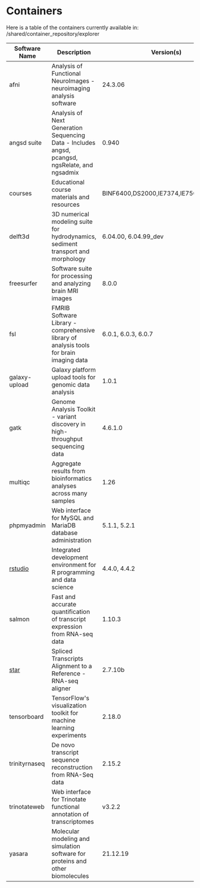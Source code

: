 # Containers 
Here is a table of the containers currently available in: /shared/container_repository/explorer

| Software Name | Description | Version(s) |
|---------------|-------------|------------|
| afni | Analysis of Functional NeuroImages - neuroimaging analysis software | 24.3.06 |
| angsd suite | Analysis of Next Generation Sequencing Data - Includes angsd, pcangsd, ngsRelate, and ngsadmix | 0.940 |
| courses | Educational course materials and resources | BINF6400,DS2000,IE7374,IE7500,jupyterlab |
| delft3d | 3D numerical modeling suite for hydrodynamics, sediment transport and morphology | 6.04.00, 6.04.99_dev |
| freesurfer | Software suite for processing and analyzing brain MRI images | 8.0.0 |
| fsl | FMRIB Software Library - comprehensive library of analysis tools for brain imaging data | 6.0.1, 6.0.3, 6.0.7 |
| galaxy-upload | Galaxy platform upload tools for genomic data analysis | 1.0.1 |
| gatk | Genome Analysis Toolkit - variant discovery in high-throughput sequencing data | 4.6.1.0 |
| multiqc | Aggregate results from bioinformatics analyses across many samples | 1.26 |
| phpmyadmin | Web interface for MySQL and MariaDB database administration | 5.1.1, 5.2.1 |
| [rstudio](../software/systemwide/r.md) | Integrated development environment for R programming and data science | 4.4.0, 4.4.2 |
| salmon | Fast and accurate quantification of transcript expression from RNA-seq data | 1.10.3 |
| [star](apptainer.md#example-using-an-image-already-located-on-the-file-system) | Spliced Transcripts Alignment to a Reference - RNA-seq aligner | 2.7.10b |
| tensorboard | TensorFlow's visualization toolkit for machine learning experiments | 2.18.0 |
| trinityrnaseq | De novo transcript sequence reconstruction from RNA-Seq data | 2.15.2 |
| trinotateweb | Web interface for Trinotate functional annotation of transcriptomes | v3.2.2 |
| yasara | Molecular modeling and simulation software for proteins and other biomolecules | 21.12.19 |
